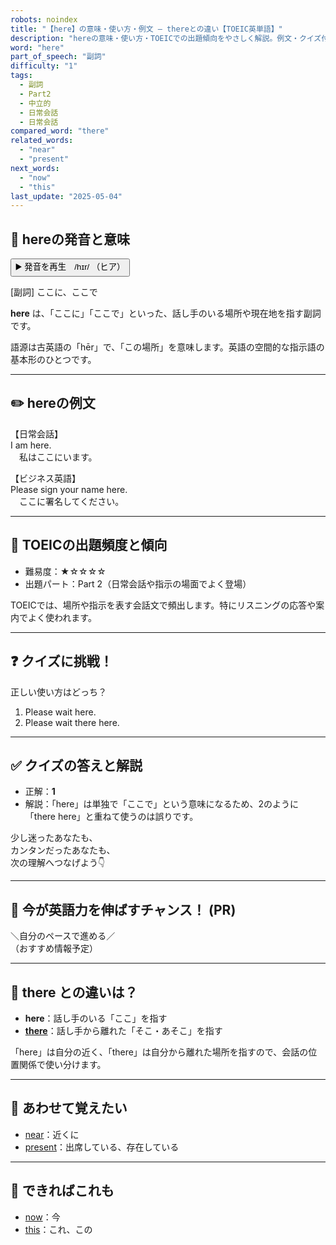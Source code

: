 ```yaml
---
robots: noindex
title: "【here】の意味・使い方・例文 ― thereとの違い【TOEIC英単語】"
description: "hereの意味・使い方・TOEICでの出題傾向をやさしく解説。例文・クイズ付きでthereとの違いもわかりやすく学べます。"
word: "here"
part_of_speech: "副詞"
difficulty: "1"
tags:
  - 副詞
  - Part2
  - 中立的
  - 日常会話
  - 日常会話
compared_word: "there"
related_words:
  - "near"
  - "present"
next_words:
  - "now"
  - "this"
last_update: "2025-05-04"
---
```


## 🔰 hereの発音と意味

<button class="play-audio" onclick="playTTS('here')">
  <span class="play-audio-main">
    ▶️ 発音を再生　/hɪr/
  </span>
  <span class="play-audio-sub">
    （ヒア）
  </span>
</button>

[副詞] ここに、ここで

**here** は、「ここに」「ここで」といった、話し手のいる場所や現在地を指す副詞です。

語源は古英語の「hēr」で、「この場所」を意味します。英語の空間的な指示語の基本形のひとつです。

---

## ✏️ hereの例文

【日常会話】  
I am here.  
　私はここにいます。

【ビジネス英語】  
Please sign your name here.  
　ここに署名してください。

---

## 🎯 TOEICの出題頻度と傾向

- 難易度：★☆☆☆☆
- 出題パート：Part 2（日常会話や指示の場面でよく登場）

TOEICでは、場所や指示を表す会話文で頻出します。特にリスニングの応答や案内でよく使われます。

---

## ❓ クイズに挑戦！

正しい使い方はどっち？

1. Please wait here.  
2. Please wait there here.

---

## ✅ クイズの答えと解説

- 正解：**1**
- 解説：「here」は単独で「ここで」という意味になるため、2のように「there here」と重ねて使うのは誤りです。

少し迷ったあなたも、  
カンタンだったあなたも、  
次の理解へつなげよう👇️

---

## 🚀 今が英語力を伸ばすチャンス！ (PR)

<div class="info-center">
＼自分のペースで進める／<br>  
（おすすめ情報予定）
</div>

---

## 🤔  there との違いは？

- **here**：話し手のいる「ここ」を指す
- **[there](/there)**：話し手から離れた「そこ・あそこ」を指す

「here」は自分の近く、「there」は自分から離れた場所を指すので、会話の位置関係で使い分けます。

---

## 🧩 あわせて覚えたい

- [near](/near)：近くに
- [present](/present)：出席している、存在している

---

## 📖 できればこれも

- [now](/now)：今
- [this](/this)：これ、この


<!-- cvid: aid34_bid43 -->
